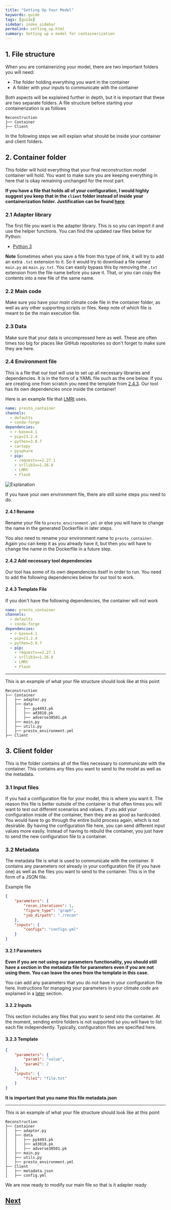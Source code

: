 ```yaml
---
title: "Setting Up Your Model"
keywords: guide
tags: [guide]
sidebar: index_sidebar
permalink: setting_up.html
summary: Setting up a model for containerization
---
```



## 1. File structure
When you are containerizing your model, there are two important folders you will need:
* The folder holding everything you want in the container
* A folder with your inputs to communicate with the container

Both aspects will be explained further in depth, but it is important that these are two separate folders. A file structure before starting your containerization is as follows

```
Reconstruction
├── Container
├── Client
```

In the following steps we will explain what should be inside your container and client folders.

## 2. Container folder
This folder will hold everything that your final reconstruction model container will hold. You want to make sure you are keeping everything in here that is okay remaining unchanged for the most part.

**If you have a file that holds all of your configuration, I would highly suggest you keep that in the `client` folder instead of inside your containerization folder. Justification can be found [here](https://fossilizedcontainers.github.io/fossilized-controller/setting_up.html#31-input-files)**

### 2.1 Adapter library
The first file you want is the adapter library. This is so you can import it and use the helper functions. You can find the updated raw files below for Python:
* [Python 3](https://raw.githubusercontent.com/FossilizedContainers/fossilized-controller/trunk/python-adapter/adapter.py)

**Note**
Sometimes when you save a file from this type of link, it will try to add an extra `.txt` extension to it. So it would try to download a file named `main.py` as `main.py.txt`. You can easily bypass this by removing the `.txt` extension from the file name before you save it. That, or you can copy the contents into a new file of the same name.

### 2.2 Main code
Make sure you have your *main* climate code file in the container folder, as well as any other supporting scripts or files. Keep note of which file is meant to be the main execution file.

### 2.3 Data
Make sure that your data is uncompressed here as well. These are often times too big for places like GitHub repositories so don't forget to make sure they are here.

### 2.4 Environment file
This is a file that our tool will use to set up all necessary libraries and dependencies. It is in the form of a YAML file such as the one below. If you are creating one from scratch you need the template from [2.4.3](https://fossilizedcontainers.github.io/fossilized-controller/setting_up.html#243-template-file). Our tool has its own dependencies once inside the container!

Here is an example file that [LMRt](https://fossilizedcontainers.github.io/fossilized-controller/gathering_files.html) uses.
```yml
name: presto_container
channels:
  - defaults
  - conda-forge
dependencies:
  - r-base=4.1
  - pip=21.2.4
  - python=3.9.7
  - cartopy
  - pyspharm
  - pip:
    - requests==2.27.1
    - urllib3==1.26.8
    - LMRt
    - Flask
```

![Explanation](images/env_example.png)

If you have your own environment file, there are still some steps you need to do.

#### 2.4.1 Rename
Rename your file to `presto_environment.yml` or else you will have to change the name in the generated Dockerfile in later steps.

You also need to rename your environment name to `presto_container`. Again you can keep it as you already have it, but then you will have to change the name in the Dockerfile in a future step.

#### 2.4.2 Add necessary tool dependencies
Our tool has some of its own dependencies itself in order to run. You need to add the following dependencies below for our tool to work.

#### 2.4.3 Template File
If you don't have the following dependencies, the container will not work
```yaml
name: presto_container
channels:
  - defaults
  - conda-forge
dependencies:
  - r-base=4.1
  - pip=21.2.4
  - python=3.9.7
  - pip:
    - requests==2.27.1
    - urllib3==1.26.8
    - LMRt
    - Flask
```

---
This is an example of what your file structure should look like at this point
```
Reconstruction
├── Container
│   ├── adapter.py
│   ├── data
│   │   ├── py4493.pk
│   │   ├── ad3010.pk
│   │   ├── adverse30501.pk
│   ├── main.py
│   ├── utils.py
│   ├── presto_environment.yml
├── Client
```

## 3. Client folder
This is the folder contains all of the files necessary to communicate with the container. This contains any files you want to send to the model as well as the metadata.

### 3.1 Input files
If you had a configuration file for your model, this is where you want it. The reason this file is better outside of the container is that often times you will want to test out different scenarios and values. If you add your configuration inside of the container, then they are as good as hardcoded. You would have to go through the entire build process again, which is not desirable. By having the configuration file here, you can send different input values more easily. Instead of having to rebuild the container, you just have to send the new configuration file to a container.

### 3.2 Metadata
The metadata file is what is used to communicate with the container. It contains any parameters not already in your configuration file (if you have one) as well as the files you want to send to the container. This is in the form of a JSON file.

Example file
```json
{
    "parameters": {
        "recon_iterations": 1,
        "figure_type": "graph",
        "job_dirpath": "./recon"
    },
    "inputs": {
        "configs": "configs.yml"
    }
}
```

#### 3.2.1 Parameters
**Even if you are not using our parameters functionality, you should still have a section in the metadata file for parameters even if you are not using them. You can leave the ones from the template in this case.**

You can add any parameters that you do not have in your configuration file here. Instructions for managing your parameters in your climate code are explained in a [later](https://fossilizedcontainers.github.io/fossilized-controller/adding_adapter.html#3-getting-parameters) section.

#### 3.2.2 Inputs
This section includes any files that you want to send into the container. At the moment, sending entire folders is not supported so you will have to list each file independently. Typically, configuration files are specified here.

#### 3.2.3 Template
```json
{
    "parameters": {
        "param1": "value",
        "param2": 2
    },
    "inputs": {
        "file1": "file.txt"
    }
}
```

**It is important that you name this file metadata.json**

---
This is an example of what your file structure should look like at this point
```
Reconstruction
├── Container
│   ├── adapter.py
│   ├── data
│   │   ├── py4493.pk
│   │   ├── ad3010.pk
│   │   ├── adverse30501.pk
│   ├── main.py
│   ├── utils.py
│   ├── presto_environment.yml
├── Client
│   ├── metadata.json
│   ├── config.yml
```

We are now ready to modify our main file so that is it adapter ready
## [Next](https://fossilizedcontainers.github.io/fossilized-controller/adding_adapter.html)
